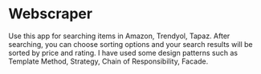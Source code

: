 # Webscraper

Use this app for searching items in Amazon, Trendyol, Tapaz.
After searching, you can choose sorting options and your search results will be sorted by price and rating.
I have used some design patterns such as Template Method, Strategy, Chain of Responsibility, Facade.
